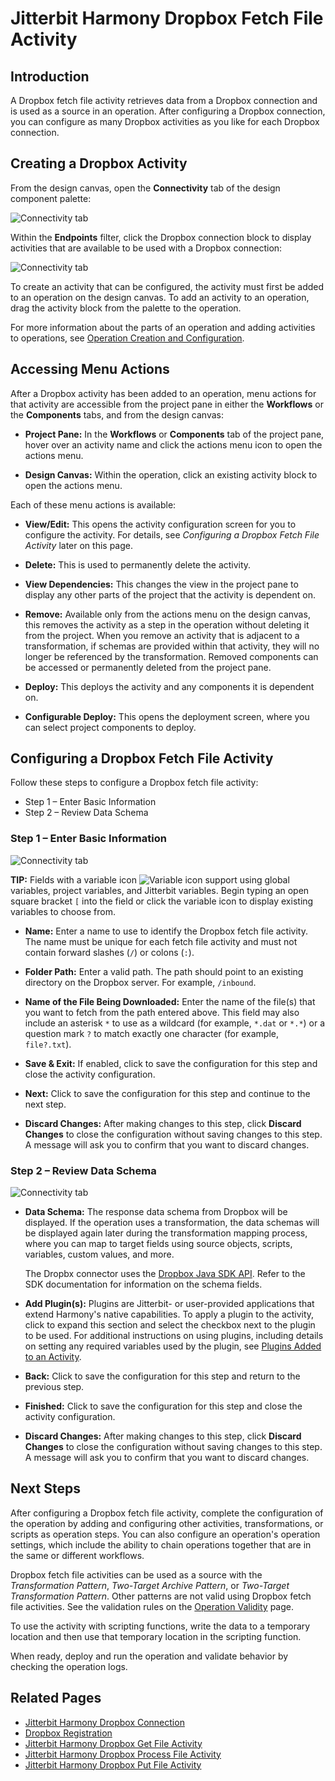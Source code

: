 # Jitterbit Harmony Dropbox Fetch File Activity


## Introduction

A Dropbox fetch file activity retrieves data from a Dropbox connection and is used as a source in an operation. After
configuring a Dropbox connection, you can configure as many Dropbox activities as you like for each Dropbox connection.


## Creating a Dropbox Activity

From the design canvas, open the **Connectivity** tab of the design component palette:

![Connectivity tab](./assets/connectivity-tab.png)

Within the **Endpoints** filter, click the Dropbox connection block to display activities that are available to be used
with a Dropbox connection:

![Connectivity tab](./assets/dropbox-connection.png)

To create an activity that can be configured, the activity must first be added to an operation on the design canvas. To
add an activity to an operation, drag the activity block from the palette to the operation.

For more information about the parts of an operation and adding activities to operations, see [Operation Creation and
Configuration](https://success.jitterbit.com/display/CS/Operation+Creation+and+Configuration).


## Accessing Menu Actions

After a Dropbox activity has been added to an operation, menu actions for that activity are accessible from the project
pane in either the **Workflows** or the **Components** tabs, and from the design canvas:

- **Project Pane:** In the **Workflows** or **Components** tab of the project pane, hover over an activity name and
  click the actions menu icon to open the actions menu.

- **Design Canvas:** Within the operation, click an existing activity block to open the actions menu.

Each of these menu actions is available:

- **View/Edit:** This opens the activity configuration screen for you to configure the activity. For details, see
  *Configuring a Dropbox Fetch File Activity* later on this page.

- **Delete:** This is used to permanently delete the activity.

- **View Dependencies:** This changes the view in the project pane to display any other parts of the project that the
  activity is dependent on.

- **Remove:** Available only from the actions menu on the design canvas, this removes the activity as a step in the
  operation without deleting it from the project. When you remove an activity that is adjacent to a transformation, if
  schemas are provided within that activity, they will no longer be referenced by the transformation. Removed components
  can be accessed or permanently deleted from the project pane.

- **Deploy:** This deploys the activity and any components it is dependent on.

- **Configurable Deploy:** This opens the deployment screen, where you can select project components to deploy.


## Configuring a Dropbox Fetch File Activity

Follow these steps to configure a Dropbox fetch file activity:

- Step 1 – Enter Basic Information
- Step 2 – Review Data Schema

### Step 1 – Enter Basic Information

![Connectivity tab](./assets/dropbox-fetch-file-1.png)

**TIP:** Fields with a variable icon ![Variable icon](./assets/variable-icon.png) support using global variables,
project variables, and Jitterbit variables. Begin typing an open square bracket `[` into the field or click the variable
icon to display existing variables to choose from.

- **Name:** Enter a name to use to identify the Dropbox fetch file activity. The name must be unique for each fetch file
  activity and must not contain forward slashes (`/`) or colons (`:`).

- **Folder Path:** Enter a valid path. The path should point to an existing directory on the Dropbox server. For
  example, `/inbound`.

- **Name of the File Being Downloaded:** Enter the name of the file(s) that you want to fetch from the path entered
  above. This field may also include an asterisk `*` to use as a wildcard (for example, `*.dat` or `*.*`) or a question
  mark `?` to match exactly one character (for example, `file?.txt`).

- **Save & Exit:** If enabled, click to save the configuration for this step and close the activity configuration.

- **Next:** Click to save the configuration for this step and continue to the next step.

- **Discard Changes:** After making changes to this step, click **Discard Changes** to close the configuration without
  saving changes to this step. A message will ask you to confirm that you want to discard changes.

### Step 2 – Review Data Schema

![Connectivity tab](./assets/dropbox-fetch-file-2.png)

- **Data Schema:** The response data schema from Dropbox will be displayed. If the operation uses a transformation, the
  data schemas will be displayed again later during the transformation mapping process, where you can map to target
  fields using source objects, scripts, variables, custom values, and more.

  The Dropbx connector uses the [Dropbox Java SDK API](https://dropbox.github.io/dropbox-sdk-java/api-docs/v2.1.x/).
  Refer to the SDK documentation for information on the schema fields.

- **Add Plugin(s):** Plugins are Jitterbit- or user-provided applications that extend Harmony's native capabilities. To
  apply a plugin to the activity, click to expand this section and select the checkbox next to the plugin to be used.
  For additional instructions on using plugins, including details on setting any required variables used by the plugin,
  see [Plugins Added to an Activity](https://success.jitterbit.com/display/CS/Plugins+Added+to+an+Activity).

- **Back:** Click to save the configuration for this step and return to the previous step.

- **Finished:** Click to save the configuration for this step and close the activity configuration.

- **Discard Changes:** After making changes to this step, click **Discard Changes** to close the configuration without
  saving changes to this step. A message will ask you to confirm that you want to discard changes.


## Next Steps

After configuring a Dropbox fetch file activity, complete the configuration of the operation by adding and configuring
other activities, transformations, or scripts as operation steps. You can also configure an operation's operation
settings, which include the ability to chain operations together that are in the same or different workflows.

Dropbox fetch file activities can be used as a source with the _Transformation Pattern_, _Two-Target Archive Pattern_,
or _Two-Target Transformation Pattern_. Other patterns are not valid using Dropbox fetch file activities.
See the validation rules on the [Operation Validity](https://success.jitterbit.com/display/CS/Operation+Validity) page.

To use the activity with scripting functions, write the data to a temporary location and then use that temporary
location in the scripting function.

When ready, deploy and run the operation and validate behavior by checking the operation logs.


## Related Pages

- [Jitterbit Harmony Dropbox Connection](./connection.md)
- [Dropbox Registration](./registration.md)
- [Jitterbit Harmony Dropbox Get File Activity](./get-file-activity.md)
- [Jitterbit Harmony Dropbox Process File Activity](./process-file-activity.md)
- [Jitterbit Harmony Dropbox Put File Activity](./put-file-activity.md)
